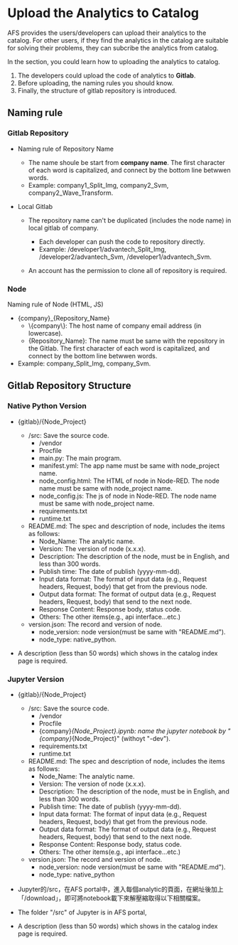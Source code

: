 # Upload the Analytics to Catalog

AFS provides the users/developers can upload their analytics to the catalog. For other users, if they find the analytics in the catalog are suitable for solving their problems, they can subcribe the analytics from catalog.    

In the section, you could learn how to uploading the analytics to catalog.    

1. The developers could upload the code of analytics to **Gitlab**.
2. Before uploading, the naming rules you should know.
3. Finally, the structure of gitlab repository is introduced.

## Naming rule
### Gitlab Repository

* Naming rule of Repository Name

	- The name shoule be start from **company name**. The first character of each word is capitalized, and connect by the bottom line betwwen words.
	- Example: company1_Split_Img, company2_Svm, company2_Wave_Transform.

* Local Gitlab

	- The repository name can't be duplicated (includes the node name) in local gitlab of company.
		
		- Each developer can push the code to repository directly.
		- Example: /developer1/advantech_Split_Img, /developer2/advantech_Svm, /developer1/advantech_Svm.

	- An account has the permission to clone all of repository is required.

### Node

Naming rule of Node (HTML, JS)

* \{company\}_\{Repository_Name\}
	- \\{company\\}: The host name of company email address (in lowercase).
	- \{Repository_Name\}: The name must be same with the repository in the Gitlab. The first character of each word is capitalized, and connect by the bottom line betwwen words.	
* Example: company_Split_Img, company_Svm.

## Gitlab Repository Structure
### Native Python Version

* \{gitlab\}/\{Node_Project\}
	* /src: Save the source code.
		- /vendor
		- Procfile
		- main.py: The main program.
		- manifest.yml: The app name must be same with node_project name.
		- node_config.html: The HTML of node in Node-RED. The node name must be same with node_project name.
		- node_config.js: The js of node in Node-RED. The node name must be same with node_project name.
		- requirements.txt
		- runtime.txt
	* README.md: The spec and description of node, includes the items as follows:
		- Node_Name: The analytic name.
		- Version: The version of node (x.x.x).
		- Description: The description of the node, must be in English, and less than 300 words.
		- Publish time: The date of publish (yyyy-mm-dd).
		- Input data format: The format of input data (e.g., Request headers, Request, body) that get from the previous node.
		- Output data format: The format of output data (e.g., Request headers, Request, body) that send to the next node.
		- Response Content: Response body, status code.
		- Others: The other items(e.g., api interface...etc.)    
	* version.json: The record and version of node.
		- node_version: node version(must be same with "README.md").
		- node_type: native_python.

* A description (less than 50 words) which shows in the catalog index page is required.

### Jupyter Version

* \{gitlab\}/\{Node_Project\}
	* /src: Save the source code.
		- /vendor
		- Procfile
		- \{company\}_\{Node_Project\}.ipynb: name the jupyter notebook by "\{company\}_\{Node_Project\}" (withoyt "-dev").
		- requirements.txt
		- runtime.txt
	* README.md: The spec and description of node, includes the items as follows:
		- Node_Name: The analytic name.
		- Version: The version of node (x.x.x).
		- Description: The description of the node, must be in English, and less than 300 words.
		- Publish time: The date of publish (yyyy-mm-dd).
		- Input data format: The format of input data (e.g., Request headers, Request, body) that get from the previous node.
		- Output data format: The format of output data (e.g., Request headers, Request, body) that send to the next node.
		- Response Content: Response body, status code.
		- Others: The other items(e.g., api interface...etc.)     
	* version.json: The record and version of node.
		- node_version: node version(must be same with "README.md").
		- node_type: native_python

* Jupyter的/src，在AFS portal中，進入每個analytic的頁面，在網址後加上「/download」，即可將notebook載下來解壓縮取得以下相關檔案。
* The folder "/src" of Jupyter is in AFS portal, 

* A description (less than 50 words) which shows in the catalog index page is required.






